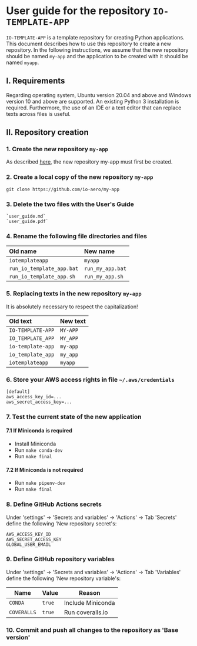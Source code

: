 # User guide for the repository `IO-TEMPLATE-APP`

`IO-TEMPLATE-APP` is a template repository for creating Python applications. 
This document describes how to use this repository to create a new repository. 
In the following instructions, we assume that the new repository should be named `my-app` and the application to be created with it should be named `myapp`.

## I. Requirements

Regarding operating system, Ubuntu version 20.04 and above and Windows version 10 and above are supported. An existing Python 3 installation is required.
Furthermore, the use of an IDE or a text editor that can replace texts across files is useful.

## II. Repository creation

### 1. Create the new repository `my-app`

As described [here](https://docs.github.com/en/repositories/creating-and-managing-repositories/creating-a-repository-from-a-template), the new repository my-app must first be created.

### 2. Create a local copy of the new repository `my-app`

    git clone https://github.com/io-aero/my-app

### 3. Delete the two files with the User's Guide

    `user_guide.md`
    `user_guide.pdf`

### 4. Rename the following file directories and files

| Old name                  | New name         |
|:--------------------------|:-----------------|
| `iotemplateapp`           | `myapp`        |
| `run_io_template_app.bat` | `run_my_app.bat` |
| `run_io_template_app.sh`  | `run_my_app.sh`  |

### 5. Replacing texts in the new repository `my-app`

It is absolutely necessary to respect the capitalization!

| Old text           | New text   |
|:-------------------|:-----------|
| `IO-TEMPLATE-APP`  | `MY-APP`  |
| `IO_TEMPLATE_APP`  | `MY_APP`  |
| `io-template-app`  | `my-app`  |
| `io_template_app`  | `my_app`  |
| `iotemplateapp`    | `myapp`   |

### 6. Store your AWS access rights in file `~/.aws/credentials`

    [default]
    aws_access_key_id=...
    aws_secret_access_key=...

### 7. Test the current state of the new application

#### 7.1 If Miniconda is required 

- Install Miniconda
- Run `make conda-dev`
- Run `make final`

#### 7.2 If Miniconda is not required

- Run `make pipenv-dev`
- Run `make final`

### 8. Define GitHub Actions secrets

Under 'settings' -> 'Secrets and variables' -> 'Actions' -> Tab 'Secrets' define the following 'New repository secret's:

    AWS_ACCESS_KEY_ID
    AWS_SECRET_ACCESS_KEY
    GLOBAL_USER_EMAIL

### 9. Define GitHub repository variables

Under 'settings' -> 'Secrets and variables' -> 'Actions' -> Tab 'Variables' define the following 'New repository variable's:

| Name        | Value  | Reason            |
|-------------|--------|-------------------|
| `CONDA`     | `true` | Include Miniconda |
| `COVERALLS` | `true` | Run coveralls.io  |

### 10. Commit and push all changes to the repository as 'Base version'
